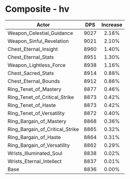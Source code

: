 # Composite - hv
| Actor | DPS | Increase |
|---|:---:|:---:|
|Weapon_Celestial_Guidance|9027|2.16%|
|Weapon_Sinful_Revelation|9021|2.10%|
|Chest_Eternal_Insight|8960|1.40%|
|Chest_Eternal_Stats|8951|1.30%|
|Weapon_Lightless_Force|8938|1.16%|
|Chest_Sacred_Stats|8914|0.88%|
|Chest_Eternal_Bounds|8912|0.86%|
|Ring_Tenet_of_Mastery|8877|0.46%|
|Ring_Tenet_of_Critical_Strike|8873|0.42%|
|Ring_Tenet_of_Haste|8873|0.42%|
|Ring_Tenet_of_Versatility|8872|0.40%|
|Ring_Bargain_of_Mastery|8868|0.36%|
|Ring_Bargain_of_Critical_Strike|8865|0.32%|
|Ring_Bargain_of_Haste|8864|0.31%|
|Ring_Bargain_of_Versatility|8862|0.29%|
|Wrists_Illuminated_Soul|8838|0.02%|
|Wrists_Eternal_Intellect|8837|0.01%|
|Base|8836|0.00%|
